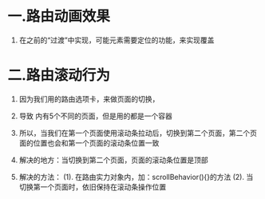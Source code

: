# 一.路由动画效果

1. 在之前的“过渡”中实现，可能元素需要定位的功能，来实现覆盖


# 二.路由滚动行为

1. 因为我们用的路由选项卡，来做页面的切换，
<template>
  <div>
    <HomeHeader />
    </keep-alive>  //这个页面在做路由切换
    <HomeFooter />
  </div>
</template>

2. 导致 </keep-alive> 内有5个不同的页面，但是用的都是一个容器

3. 所以，当我们在第一个页面使用滚动条拉动后，切换到第二个页面，第二个页面的位置也会和第一个页面的滚动条位置一致

4. 解决的地方：当切换到第二个页面，页面的滚动条位置是顶部

5. 解决的方法：
(1). 在路由实力对象内，加：scrollBehavior(){}的方法
(2). 当切换第一个页面时，依旧保持在滚动条操作位置
<script>
const router = new VueRouter({
    routes,
    scrollBehavior(to,from,savedPosition){
        if(savedPosition){//只有点击前进或后退的是有有这个效果
           return savedPosition
        }else{
            return {x:0,y:0}//期望滚动到哪个位置
        }
      }
    })











  